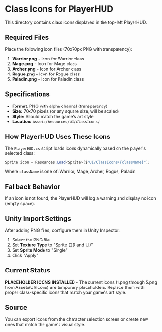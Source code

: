 # Class Icons for PlayerHUD

This directory contains class icons displayed in the top-left PlayerHUD.

## Required Files

Place the following icon files (70x70px PNG with transparency):

1. **Warrior.png** - Icon for Warrior class
2. **Mage.png** - Icon for Mage class
3. **Archer.png** - Icon for Archer class
4. **Rogue.png** - Icon for Rogue class
5. **Paladin.png** - Icon for Paladin class

## Specifications

- **Format:** PNG with alpha channel (transparency)
- **Size:** 70x70 pixels (or any square size, will be scaled)
- **Style:** Should match the game's art style
- **Location:** `Assets/Resources/UI/ClassIcons/`

## How PlayerHUD Uses These Icons

The `PlayerHUD.cs` script loads icons dynamically based on the player's selected class:

```csharp
Sprite icon = Resources.Load<Sprite>($"UI/ClassIcons/{className}");
```

Where `className` is one of: Warrior, Mage, Archer, Rogue, Paladin

## Fallback Behavior

If an icon is not found, the PlayerHUD will log a warning and display no icon (empty space).

## Unity Import Settings

After adding PNG files, configure them in Unity Inspector:
1. Select the PNG file
2. Set **Texture Type** to "Sprite (2D and UI)"
3. Set **Sprite Mode** to "Single"
4. Click "Apply"

## Current Status

**PLACEHOLDER ICONS INSTALLED** - The current icons (1.png through 5.png from Assets/UI/Icons) are temporary placeholders. Replace them with proper class-specific icons that match your game's art style.

## Source

You can export icons from the character selection screen or create new ones that match the game's visual style.
